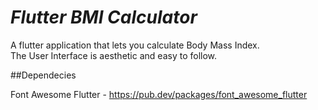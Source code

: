 # *Flutter BMI Calculator*

A flutter application that lets you calculate Body Mass Index.  
The User Interface is aesthetic and easy to follow.  

##Dependecies

Font Awesome Flutter - https://pub.dev/packages/font_awesome_flutter



